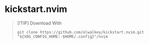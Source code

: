 # kickstart.nvim

> [!TIP] Download With
>
> ```
> git clone https://github.com/olwalkey/kickstart.nvim.git "${XDG_CONFIG_HOME:-$HOME/.config}"/nvim
>
> ```
